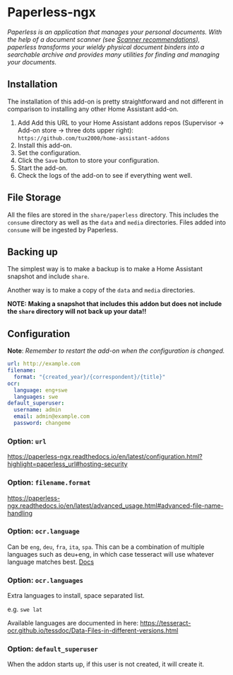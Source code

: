 # Paperless-ngx

_Paperless is an application that manages your personal documents. With the help of a document scanner (see [Scanner recommendations](https://paperless-ngx.readthedocs.io/en/latest/scanners.html#scanners)), paperless transforms your wieldy physical document binders into a searchable archive and provides many utilities for finding and managing your documents._

## Installation

The installation of this add-on is pretty straightforward and not different in
comparison to installing any other Home Assistant add-on.

1. Add Add this URL to your Home Assistant addons repos (Supervisor -> Add-on store -> three dots upper right): `https://github.com/tux2000/home-assistant-addons`
1. Install this add-on.
1. Set the configuration.
1. Click the `Save` button to store your configuration.
1. Start the add-on.
1. Check the logs of the add-on to see if everything went well.

## File Storage

All the files are stored in the `share/paperless` directory. This includes the `consume` directory as well as the `data` and `media` directories. Files added into `consume` will be ingested by Paperless.

## Backing up

The simplest way is to make a backup is to make a Home Assistant snapshot and include `share`.

Another way is to make a copy of the `data` and `media` directories.

**NOTE: Making a snapshot that includes this addon but does not include the `share` directory will not back up your data!!**

## Configuration

**Note**: _Remember to restart the add-on when the configuration is changed._

```yaml
url: http://example.com
filename:
  format: "{created_year}/{correspondent}/{title}"
ocr:
  language: eng+swe
  languages: swe
default_superuser:
  username: admin
  email: admin@example.com
  password: changeme
```

### Option: `url`

https://paperless-ngx.readthedocs.io/en/latest/configuration.html?highlight=paperless_url#hosting-security


### Option: `filename.format`

https://paperless-ngx.readthedocs.io/en/latest/advanced_usage.html#advanced-file-name-handling

### Option: `ocr.language`

Can be `eng`, `deu`, `fra`, `ita`, `spa`.
This can be a combination of multiple languages such as deu+eng, in which case tesseract will use whatever language matches best.
[Docs](https://paperless-ngx.readthedocs.io/en/latest/configuration.html#ocr-settings)

### Option: `ocr.languages`

Extra languages to install, space separated list.

e.g. `swe lat`

Available languages are documented in here: https://tesseract-ocr.github.io/tessdoc/Data-Files-in-different-versions.html

### Option: `default_superuser`

When the addon starts up, if this user is not created, it will create it.
